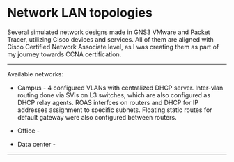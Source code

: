 Network LAN topologies
==================

Several simulated network designs made in GNS3 VMware and Packet Tracer, utilizing Cisco devices and services.
All of them are aligned with Cisco Certified Network Associate level, as I was creating them as part of my journey towards CCNA certification.

------------

Available networks:

- Campus 	- 4 configured VLANs with centralized DHCP server. Inter-vlan routing done via SVIs on L3 switches, which are also configured as DHCP relay agents. ROAS interfces on routers and DHCP for IP addresses assignment to specific subnets. Floating static routes for default gateway were also configured between routers.

- Office 	- 

- Data center 	-

----------------




